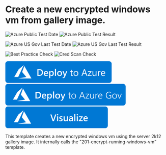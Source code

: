# Create a new encrypted windows vm from gallery image.

![Azure Public Test Date](https://azurequickstartsservice.blob.core.windows.net/badges/201-encrypt-create-new-vm-gallery-image/PublicLastTestDate.svg)
![Azure Public Test Result](https://azurequickstartsservice.blob.core.windows.net/badges/201-encrypt-create-new-vm-gallery-image/PublicDeployment.svg)

![Azure US Gov Last Test Date](https://azurequickstartsservice.blob.core.windows.net/badges/201-encrypt-create-new-vm-gallery-image/FairfaxLastTestDate.svg)
![Azure US Gov Last Test Result](https://azurequickstartsservice.blob.core.windows.net/badges/201-encrypt-create-new-vm-gallery-image/FairfaxDeployment.svg)

![Best Practice Check](https://azurequickstartsservice.blob.core.windows.net/badges/201-encrypt-create-new-vm-gallery-image/BestPracticeResult.svg)
![Cred Scan Check](https://azurequickstartsservice.blob.core.windows.net/badges/201-encrypt-create-new-vm-gallery-image/CredScanResult.svg)

[![Deploy To Azure](https://raw.githubusercontent.com/Azure/azure-quickstart-templates/master/1-CONTRIBUTION-GUIDE/images/deploytoazure.svg?sanitize=true)](https://portal.azure.com/#create/Microsoft.Template/uri/https%3A%2F%2Fraw.githubusercontent.com%2FAzure%2Fazure-quickstart-templates%2Fmaster%2F201-encrypt-create-new-vm-gallery-image%2Fazuredeploy.json)
[![Deploy To Azure US Gov](https://raw.githubusercontent.com/Azure/azure-quickstart-templates/master/1-CONTRIBUTION-GUIDE/images/deploytoazuregov.svg?sanitize=true)](https://portal.azure.us/#create/Microsoft.Template/uri/https%3A%2F%2Fraw.githubusercontent.com%2FAzure%2Fazure-quickstart-templates%2Fmaster%2F201-encrypt-create-new-vm-gallery-image%2Fazuredeploy.json)
[![Visualize](https://raw.githubusercontent.com/Azure/azure-quickstart-templates/master/1-CONTRIBUTION-GUIDE/images/visualizebutton.svg?sanitize=true)](http://armviz.io/#/?load=https%3A%2F%2Fraw.githubusercontent.com%2FAzure%2Fazure-quickstart-templates%2Fmaster%2F201-encrypt-create-new-vm-gallery-image%2Fazuredeploy.json)

This template creates a new encrypted windows vm using the server 2k12 gallery
image. It internally calls the "201-encrypt-running-windows-vm" template.
